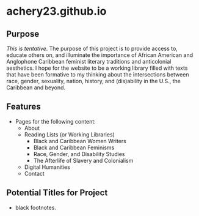 # achery23.github.io

## Purpose

_This is tentative_.
The purpose of this project is to provide access to, educate others on, and illuminate the importance of African American and Anglophone Caribbean feminist literary traditions and anticolonial aesthetics. I hope for the website to be a working library filled with texts that have been formative to my thinking about the intersections between race, gender, sexuality, nation, history, and (dis)ability in the U.S., the Caribbean and beyond. 


## Features

- Pages for the following content:
    - About
    - Reading Lists (or Working Libraries)
        - Black and Caribbean Women Writers 
        - Black and Caribbean Feminisms
        - Race, Gender, and Disability Studies
        - The Afterlife of Slavery and Colonialism
    - Digital Humanities
    - Contact

## Potential Titles for Project
- black footnotes.
 

